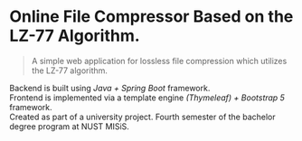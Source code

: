 # Online File Compressor Based on the LZ-77 Algorithm. 
> A simple web application for lossless file compression which utilizes the LZ-77 algorithm.

Backend is built using *Java + Spring Boot* framework. <br> Frontend is implemented via a template engine *(Thymeleaf) + Bootstrap 5* framework.
<br> Created as part of a university project. Fourth semester of the bachelor degree program at NUST MISiS.
